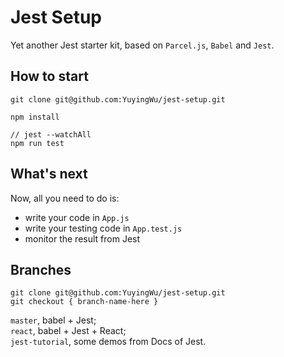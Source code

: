 # Jest Setup

Yet another Jest starter kit, based on `Parcel.js`, `Babel` and `Jest`.

## How to start

```
git clone git@github.com:YuyingWu/jest-setup.git

npm install

// jest --watchAll
npm run test
```

## What's next
Now, all you need to do is:

* write your code in `App.js`
* write your testing code in `App.test.js`
* monitor the result from Jest

## Branches

```
git clone git@github.com:YuyingWu/jest-setup.git
git checkout { branch-name-here }
```

`master`, babel + Jest;  
`react`, babel + Jest + React;  
`jest-tutorial`, some demos from Docs of Jest.
